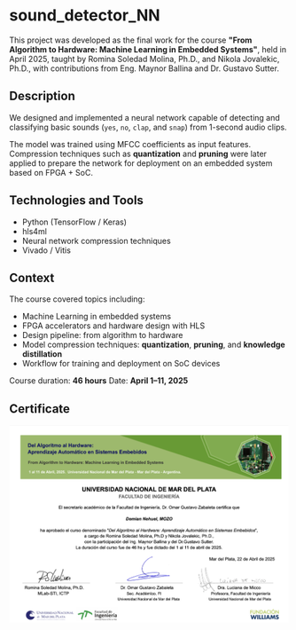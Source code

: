 # sound_detector_NN

This project was developed as the final work for the course **"From Algorithm to Hardware: Machine Learning in Embedded Systems"**, held in April 2025, taught by Romina Soledad Molina, Ph.D., and Nikola Jovalekic, Ph.D., with contributions from Eng. Maynor Ballina and Dr. Gustavo Sutter.

## Description

We designed and implemented a neural network capable of detecting and classifying basic sounds (`yes`, `no`, `clap`, and `snap`) from 1-second audio clips.

The model was trained using MFCC coefficients as input features. Compression techniques such as **quantization** and **pruning** were later applied to prepare the network for deployment on an embedded system based on FPGA + SoC.

## Technologies and Tools

- Python (TensorFlow / Keras)
- hls4ml
- Neural network compression techniques
- Vivado / Vitis

## Context

The course covered topics including:

- Machine Learning in embedded systems
- FPGA accelerators and hardware design with HLS
- Design pipeline: from algorithm to hardware
- Model compression techniques: **quantization**, **pruning**, and **knowledge distillation**
- Workflow for training and deployment on SoC devices

Course duration: **46 hours**
Date: **April 1–11, 2025**

## Certificate

[![Certificate](/certificate.png)](/certificadoCursoMarDelPlata-2025-MOZO_firmado.pdf)


